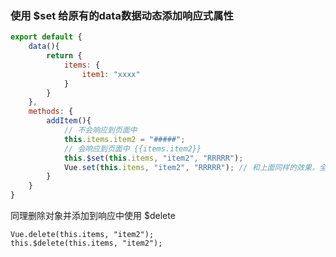 ### 使用 $set 给原有的data数据动态添加响应式属性

``` vue.js
export default {
	data(){
		return {
			items: {
				item1: "xxxx"
			}
		}
	},
	methods: {
		addItem(){
			// 不会响应到页面中
			this.items.item2 = "#####";
			// 会响应到页面中 {{items.item2}}
			this.$set(this.items, "item2", "RRRRR");
			Vue.set(this.items, "item2", "RRRRR"); // 和上面同样的效果，全局设置不推荐使用
		}
	}
}
```

同理删除对象并添加到响应中使用 $delete
```
Vue.delete(this.items, "item2");
this.$delete(this.items, "item2");
```
